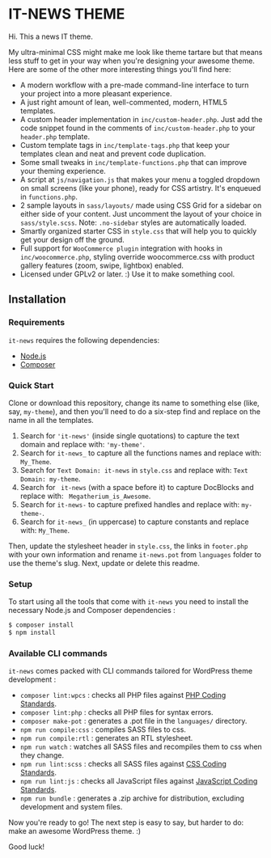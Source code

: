 IT-NEWS THEME
===

Hi. This a news IT theme.

My ultra-minimal CSS might make me look like theme tartare but that means less stuff to get in your way when you're designing your awesome theme. Here are some of the other more interesting things you'll find here:

* A modern workflow with a pre-made command-line interface to turn your project into a more pleasant experience.
* A just right amount of lean, well-commented, modern, HTML5 templates.
* A custom header implementation in `inc/custom-header.php`. Just add the code snippet found in the comments of `inc/custom-header.php` to your `header.php` template.
* Custom template tags in `inc/template-tags.php` that keep your templates clean and neat and prevent code duplication.
* Some small tweaks in `inc/template-functions.php` that can improve your theming experience.
* A script at `js/navigation.js` that makes your menu a toggled dropdown on small screens (like your phone), ready for CSS artistry. It's enqueued in `functions.php`.
* 2 sample layouts in `sass/layouts/` made using CSS Grid for a sidebar on either side of your content. Just uncomment the layout of your choice in `sass/style.scss`.
Note: `.no-sidebar` styles are automatically loaded.
* Smartly organized starter CSS in `style.css` that will help you to quickly get your design off the ground.
* Full support for `WooCommerce plugin` integration with hooks in `inc/woocommerce.php`, styling override woocommerce.css with product gallery features (zoom, swipe, lightbox) enabled.
* Licensed under GPLv2 or later. :) Use it to make something cool.

Installation
---------------

### Requirements

`it-news` requires the following dependencies:

- [Node.js](https://nodejs.org/)
- [Composer](https://getcomposer.org/)

### Quick Start

Clone or download this repository, change its name to something else (like, say, `my-theme`), and then you'll need to do a six-step find and replace on the name in all the templates.

1. Search for `'it-news'` (inside single quotations) to capture the text domain and replace with: `'my-theme'`.
2. Search for `it-news_` to capture all the functions names and replace with: `My_Theme`.
3. Search for `Text Domain: it-news` in `style.css` and replace with: `Text Domain: my-theme`.
4. Search for <code>&nbsp;it-news</code> (with a space before it) to capture DocBlocks and replace with: <code>&nbsp;Megatherium_is_Awesome</code>.
5. Search for `it-news-` to capture prefixed handles and replace with: `my-theme-`.
6. Search for `it-news_` (in uppercase) to capture constants and replace with: `My_Theme`.

Then, update the stylesheet header in `style.css`, the links in `footer.php` with your own information and rename `it-news.pot` from `languages` folder to use the theme's slug. Next, update or delete this readme.

### Setup

To start using all the tools that come with `it-news`  you need to install the necessary Node.js and Composer dependencies :

```sh
$ composer install
$ npm install
```

### Available CLI commands

`it-news` comes packed with CLI commands tailored for WordPress theme development :

- `composer lint:wpcs` : checks all PHP files against [PHP Coding Standards](https://developer.wordpress.org/coding-standards/wordpress-coding-standards/php/).
- `composer lint:php` : checks all PHP files for syntax errors.
- `composer make-pot` : generates a .pot file in the `languages/` directory.
- `npm run compile:css` : compiles SASS files to css.
- `npm run compile:rtl` : generates an RTL stylesheet.
- `npm run watch` : watches all SASS files and recompiles them to css when they change.
- `npm run lint:scss` : checks all SASS files against [CSS Coding Standards](https://developer.wordpress.org/coding-standards/wordpress-coding-standards/css/).
- `npm run lint:js` : checks all JavaScript files against [JavaScript Coding Standards](https://developer.wordpress.org/coding-standards/wordpress-coding-standards/javascript/).
- `npm run bundle` : generates a .zip archive for distribution, excluding development and system files.

Now you're ready to go! The next step is easy to say, but harder to do: make an awesome WordPress theme. :)

Good luck!
